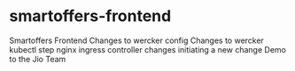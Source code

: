 # smartoffers-frontend
Smartoffers Frontend
Changes to wercker config
Changes to wercker kubectl step
nginx ingress controller changes
initiating a new change
Demo to the Jio Team
